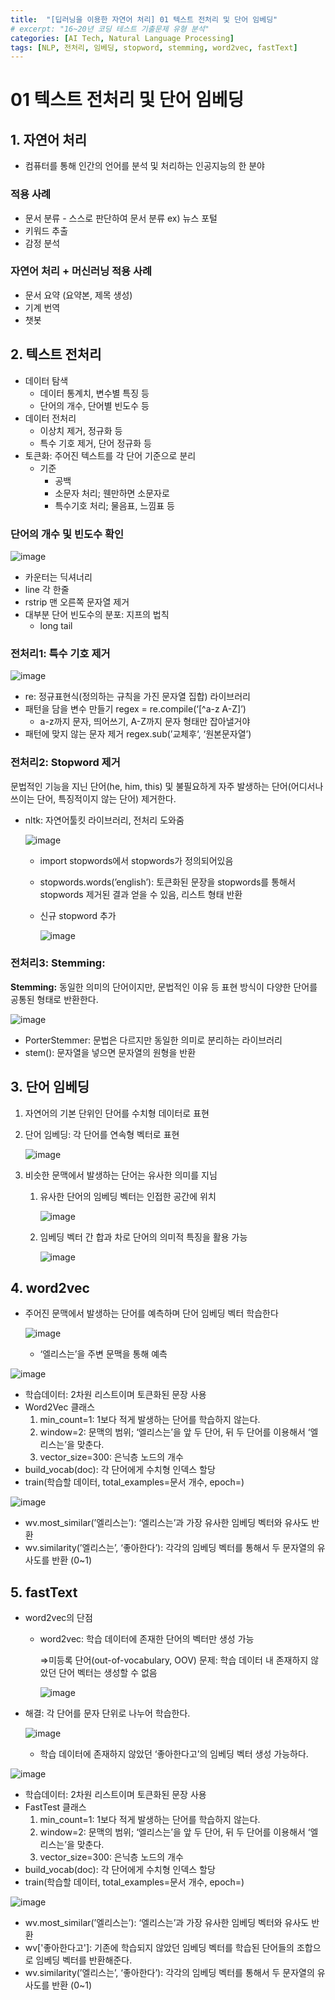 ```yaml
---
title:  "[딥러닝을 이용한 자연어 처리] 01 텍스트 전처리 및 단어 임베딩"
# excerpt: "16~20년 코딩 테스트 기출문제 유형 분석"
categories: [AI Tech, Natural Language Processing]
tags: [NLP, 전처리, 임베딩, stopword, stemming, word2vec, fastText]
---
```

# 01 텍스트 전처리 및 단어 임베딩

## 1. 자연어 처리

- 컴퓨터를 통해 인간의 언어를 분석 및 처리하는 인공지능의 한 분야

### 적용 사례

- 문서 분류 - 스스로 판단하여 문서 분류 ex) 뉴스 포털
- 키워드 추출
- 감정 분석

### 자연어 처리 + 머신러닝 적용 사례

- 문서 요약 (요약본, 제목 생성)
- 기계 번역
- 챗봇

## 2. 텍스트 전처리

- 데이터 탐색
    - 데이터 통계치, 변수별 특징 등
    - 단어의 개수, 단어별 빈도수 등
- 데이터 전처리
    - 이상치 제거, 정규화 등
    - 특수 기호 제거, 단어 정규화 등
- 토큰화: 주어진 텍스트를 각 단어 기준으로 분리
    - 기준
        - 공백
        - 소문자 처리; 웬만하면 소문자로
        - 특수기호 처리; 물음표, 느낌표 등

### 단어의 개수 및 빈도수 확인

![image](https://user-images.githubusercontent.com/89712324/215531633-b28fd3ec-8316-4f45-97e4-e0a1e5b4b5b0.png)

- 카운터는 딕셔너리
- line 각 한줄
- rstrip 맨 오른쪽 문자열 제거
- 대부분 단어 빈도수의 분포: 지프의 법칙
    - long tail

### **전처리1: 특수 기호 제거**

![image](https://user-images.githubusercontent.com/89712324/215531705-01f969ec-d612-4c43-a88f-8853fca08206.png)

- re: 정규표현식(정의하는 규칙을 가진 문자열 집합) 라이브러리
- 패턴을 담을 변수 만들기 regex =  re.compile(‘[^a-z A-Z]’)
    - a-z까지 문자, 띄어쓰기, A-Z까지 문자 형태만 잡아낼거야
- 패턴에 맞지 않는 문자 제거 regex.sub(’교체후‘, ‘원본문자열’)

### **전처리2: Stopword 제거**

문법적인 기능을 지닌 단어(he, him, this) 및 불필요하게 자주 발생하는 단어(어디서나 쓰이는 단어, 특징적이지 않는 단어) 제거한다.

- nltk: 자연어툴킷 라이브러리, 전처리 도와줌
    
    ![image](https://user-images.githubusercontent.com/89712324/215531773-6a4e2444-11e1-4e0a-8e3d-6341050b2ba9.png)
    
    - import stopwords에서 stopwords가 정의되어있음
    - stopwords.words(’english’): 토큰화된 문장을 stopwords를 통해서 stopwords 제거된 결과 얻을 수 있음, 리스트 형태 반환
    - 신규 stopword 추가
        
        ![image](https://user-images.githubusercontent.com/89712324/215531859-3f9cf25f-350a-40a0-8d8e-0502fd0b4517.png)
        

### **전처리3: Stemming:**

**Stemming:** 동일한 의미의 단어이지만, 문법적인 이유 등 표현 방식이 다양한 단어를 공통된 형태로 반환한다.

![image](https://user-images.githubusercontent.com/89712324/215531995-9f8374b8-a145-4882-9530-a0a42d92c976.png)

- PorterStemmer: 문법은 다르지만 동일한 의미로 분리하는 라이브러리
- stem(): 문자열을 넣으면 문자열의 원형을 반환

## 3. 단어 임베딩

1. 자연어의 기본 단위인 단어를 수치형 데이터로 표현
2. 단어 임베딩: 각 단어를 연속형 벡터로 표현
    
    ![image](https://user-images.githubusercontent.com/89712324/215532048-729e200c-56f6-4502-839a-aded2c360191.png)
    
3. 비슷한 문맥에서 발생하는 단어는 유사한 의미를 지님
    1. 유사한 단어의 임베딩 벡터는 인접한 공간에 위치
        
        ![image](https://user-images.githubusercontent.com/89712324/215532119-c46d1f39-ef22-4d98-9de5-1f6528d3cc9c.png)
        
    2. 임베딩 벡터 간 합과 차로 단어의 의미적 특징을 활용 가능
        
        ![image](https://user-images.githubusercontent.com/89712324/215532247-d7475873-705c-470b-bc87-3967c7800b75.png)
        

## 4. word2vec

- 주어진 문맥에서 발생하는 단어를 예측하며 단어 임베딩 벡터 학습한다
    
    ![image](https://user-images.githubusercontent.com/89712324/215532306-6e5863bf-4e5c-4a7e-815f-780bbd286655.png)
    
    - ‘엘리스는’을 주변 문맥을 통해 예측

![image](https://user-images.githubusercontent.com/89712324/215532361-74414679-5e95-4ed5-80ea-d02509360212.png)

- 학습데이터: 2차원 리스트이며 토큰화된 문장 사용
- Word2Vec 클래스
    1. min_count=1: 1보다 적게 발생하는 단어를 학습하지 않는다.
    2. window=2: 문맥의 범위; ‘엘리스는’을 앞 두 단어, 뒤 두 단어를 이용해서 ‘엘리스는’을 맞춘다.
    3. vector_size=300: 은닉층  노드의 개수
- build_vocab(doc): 각 단어에게 수치형 인덱스 할당
- train(학습할 데이터, total_examples=문서 개수, epoch=)

![image](https://user-images.githubusercontent.com/89712324/215532443-77aefd9a-49aa-417e-8aed-88e9813e2168.png)

- wv.most_similar(’엘리스는’): ‘엘리스는’과 가장 유사한 임베딩 벡터와 유사도 반환
- wv.similarity(’엘리스는’, ‘좋아한다’): 각각의 임베딩 벡터를 통해서 두 문자열의 유사도를 반환 (0~1)

## 5. fastText

- word2vec의 단점
    - word2vec: 학습 데이터에 존재한 단어의 벡터만 생성 가능
        
        ⇒미등록 단어(out-of-vocabulary, OOV) 문제: 학습 데이터 내 존재하지 않았던 단어 벡터는 생성할 수 없음<br>
        
        ![image](https://user-images.githubusercontent.com/89712324/215532498-828904fc-0b38-4241-afe3-41808926c1e5.png)

- 해결: 각 단어를 문자 단위로 나누어 학습한다.
    
    ![image](https://user-images.githubusercontent.com/89712324/215532564-8593ae7d-a54b-4c20-a9bc-85e81568c82b.png)
    
    - 학습 데이터에 존재하지 않았던 ‘좋아한다고’의 임베딩 벡터 생성 가능하다.

![image](https://user-images.githubusercontent.com/89712324/215532610-3ed55265-2d83-4438-aaea-1be7c174013f.png)

- 학습데이터: 2차원 리스트이며 토큰화된 문장 사용
- FastTest 클래스
    1. min_count=1: 1보다 적게 발생하는 단어를 학습하지 않는다.
    2. window=2: 문맥의 범위; ‘엘리스는’을 앞 두 단어, 뒤 두 단어를 이용해서 ‘엘리스는’을 맞춘다.
    3. vector_size=300: 은닉층  노드의 개수
- build_vocab(doc): 각 단어에게 수치형 인덱스 할당
- train(학습할 데이터, total_examples=문서 개수, epoch=)

![image](https://user-images.githubusercontent.com/89712324/215532666-bfbf7b38-3fa8-47b8-9636-191f87e85ff8.png)

- wv.most_similar(’엘리스는’): ‘엘리스는’과 가장 유사한 임베딩 벡터와 유사도 반환
- wv['좋아한다고']: 기존에 학습되지 않았던 임베딩 벡터를 학습된 단어들의 조합으로 임베딩 벡터를 반환해준다.
- wv.similarity(’엘리스는’, ‘좋아한다’): 각각의 임베딩 벡터를 통해서 두 문자열의 유사도를 반환 (0~1)